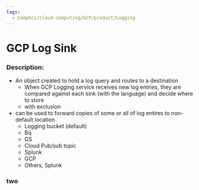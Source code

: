 ```yaml
---
tags:
  - CompSci/cloud-computing/GCP/product/Logging
---
```

# GCP Log Sink
### Description:
- An object created to hold a log query and routes to  a destination 
	- When GCP Logging service receives new log entries, they are compared against each sink (with the language) and decide where to store
	- with exclusion
- can be used to forward copies of some or all of log entires to non-default location
	- Logging bucket (default)
	- Bq
	- GS
	- Cloud Pub/sub topic
	- Splunk
	- GCP
	- Others, Splunk
### two